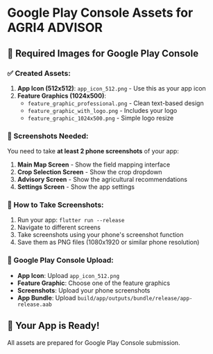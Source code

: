 # Google Play Console Assets for AGRI4 ADVISOR

## 📱 Required Images for Google Play Console

### ✅ Created Assets:
1. **App Icon (512x512)**: `app_icon_512.png` - Use this as your app icon
2. **Feature Graphics (1024x500)**: 
   - `feature_graphic_professional.png` - Clean text-based design
   - `feature_graphic_with_logo.png` - Includes your logo
   - `feature_graphic_1024x500.png` - Simple logo resize

### 📸 Screenshots Needed:
You need to take **at least 2 phone screenshots** of your app:

1. **Main Map Screen** - Show the field mapping interface
2. **Crop Selection Screen** - Show the crop dropdown
3. **Advisory Screen** - Show the agricultural recommendations
4. **Settings Screen** - Show the app settings

### 📱 How to Take Screenshots:
1. Run your app: `flutter run --release`
2. Navigate to different screens
3. Take screenshots using your phone's screenshot function
4. Save them as PNG files (1080x1920 or similar phone resolution)

### 🎯 Google Play Console Upload:
- **App Icon**: Upload `app_icon_512.png`
- **Feature Graphic**: Choose one of the feature graphics
- **Screenshots**: Upload your phone screenshots
- **App Bundle**: Upload `build/app/outputs/bundle/release/app-release.aab`

## 🚀 Your App is Ready!
All assets are prepared for Google Play Console submission.











